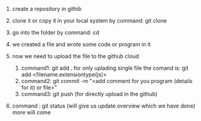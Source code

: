 1. create a repository in githib

2. clone it or copy it in your local system by
   command: git clone <URLofthegitrepository>

3. go into the folder by
   command: cd <folder name>

4. we created a file and wrote some code or program in it

5. now we need to upload the file to the github cloud

   1. command1: git add .
      for only uplading single file the comand is: git add <filename.extensiontype(js)>
   2. command2: git commit -m "<add comment for you program (details for it) or file>"
   3. command3: git push (for directly upload in the github)

6. command : git status (will give us update overview which we have done)
   more will come
